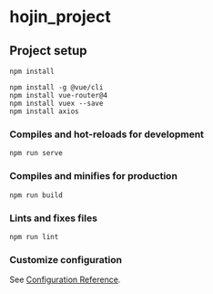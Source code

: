 # hojin_project

## Project setup
```
npm install

npm install -g @vue/cli
npm install vue-router@4
npm install vuex --save
npm install axios
```

### Compiles and hot-reloads for development
```
npm run serve
```

### Compiles and minifies for production
```
npm run build
```

### Lints and fixes files
```
npm run lint
```

### Customize configuration
See [Configuration Reference](https://cli.vuejs.org/config/).
